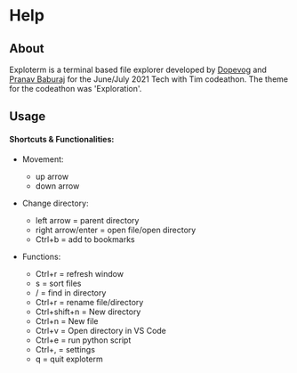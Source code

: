 <h1>Help</h1>
<h2>About</h2>
<p>Exploterm is a terminal based file explorer developed by <a href="https://github.com/dopevog">Dopevog</a> and <a href="https://github.com/pranavbaburaj">Pranav Baburaj</a> for the June/July 2021 Tech with Tim codeathon. The theme for the codeathon was 'Exploration'. </p>
<h2>Usage</h2>
<h4>Shortcuts & Functionalities:</h4>

- Movement:

  - up arrow
  - down arrow

- Change directory:

  - left arrow = parent directory
  - right arrow/enter = open file/open directory
  - Ctrl+b = add to bookmarks

- Functions:
  - Ctrl+r = refresh window
  - s = sort files
  - / = find in directory
  - Ctrl+r = rename file/directory
  - Ctrl+shift+n = New directory
  - Ctrl+n = New file
  - Ctrl+v = Open directory in VS Code
  - Ctrl+e = run python script
  - Ctrl+, = settings
  - q = quit exploterm
